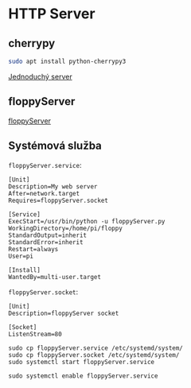 HTTP Server
===========

cherrypy
--------

```sh
sudo apt install python-cherrypy3
```

[Jednoduchý server](python/cherry.py)

floppyServer
------------

[floppyServer](python/floppyServer.py)

Systémová služba
----------------

`floppyServer.service`:

```
[Unit]
Description=My web server
After=network.target
Requires=floppyServer.socket

[Service]
ExecStart=/usr/bin/python -u floppyServer.py
WorkingDirectory=/home/pi/floppy
StandardOutput=inherit
StandardError=inherit
Restart=always
User=pi

[Install]
WantedBy=multi-user.target
```

`floppyServer.socket`:
```
[Unit]
Description=floppyServer socket

[Socket]
ListenStream=80
```

```
sudo cp floppyServer.service /etc/systemd/system/
sudo cp floppyServer.socket /etc/systemd/system/
sudo systemctl start floppyServer.service
```

```
sudo systemctl enable floppyServer.service
```
